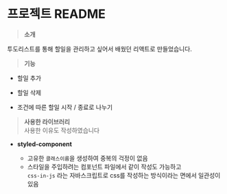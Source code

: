 # 프로젝트 README

> **소개**

투도리스트를 통해 할일을 관리하고 싶어서 배웠던 리액트로 만들었습니다. 

> **기능** 

- 할일 추가 

- 할일 삭제

- 조건에 따른 할일  시작 / 종료로 나누기 
 


> **사용한 라이브러리** </br>
> 사용한 이유도 작성하였습니다 



- **styled-component** 

   * 고유한 `클래스이름`을 생성하여  중복의 걱정이 없음
   * 스타일을  주입하려는 컴포넌트 파일에서 같이 작성도 가능하고 <br> `css-in-js` 라는 자바스크립트로 css를 작성하는 방식이라는
   면에서 일관성이 있음











